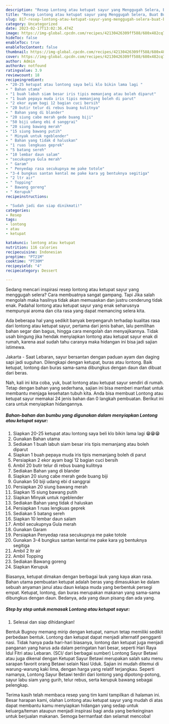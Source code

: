 ```yaml
---
description: "Resep Lontong atau ketupat sayur yang Menggugah Selera, Buat Buka Puasa}"
title: "Resep Lontong atau ketupat sayur yang Menggugah Selera, Buat Buka Puasa}"
slug: 817-resep-lontong-atau-ketupat-sayur-yang-menggugah-selera-buat-buka-puasa
category: Uncategorized
date: 2023-02-17T13:02:36.474Z
image: https://img-global.cpcdn.com/recipes/42130426309ff588/680x482cq70/lontong-atau-ketupat-sayur-foto-resep-utama.jpg
hideToc: false
enableToc: true
enableTocContent: false
thumbnail: https://img-global.cpcdn.com/recipes/42130426309ff588/680x482cq70/lontong-atau-ketupat-sayur-foto-resep-utama.jpg
cover: https://img-global.cpcdn.com/recipes/42130426309ff588/680x482cq70/lontong-atau-ketupat-sayur-foto-resep-utama.jpg
author: Admin
authorAv: notfound
ratingvalue: 3.9
reviewcount: 18
recipeingredient:
- "20-25 ketupat atau lontong saya beli klo bikin lama lagi "
- " Bahan utama"
- "1 buah labuh siam besar iris tipis memanjang atau boleh diparut"
- "1 buah pepaya muda iris tipis memanjang boleh di parut"
- "2 ekor ayam bagi 12 bagian cuci bersih"
- "20 butir telur di rebus buang kulitnya"
- " Bahan yang di blander"
- "20 siung cabe merah gede buang biji"
- "50 biji udang ebi d sanggrai"
- "20 siung bawang merah"
- "15 siung bawang putih"
- " Minyak untuk ngeblender"
- " Bahan yang tidak d haluskan"
- "1 ruas lengkuas geprek"
- "5 batang sereh"
- "10 lembar daun salam"
- "secukupnya Gula merah"
- " Garam"
- " Penyedap rasa secukupnya me pake totole"
- "3-4 bungkus santan kental me pake kara yg bentuknya segitiga"
- "2 ltr air"
- " Topping"
- " Bawang goreng"
- " Kerupuk"
recipeinstructions:

- "Sudah jadi dan siap dinikmati!"
categories:
- Resep
tags:
- lontong
- atau
- ketupat

katakunci: lontong atau ketupat 
nutrition: 116 calories
recipecuisine: Indonesian
preptime: "PT21M"
cooktime: "PT30M"
recipeyield: "4"
recipecategory: Dessert

---
```



Sedang mencari inspirasi resep lontong atau ketupat sayur yang menggugah selera? Cara membuatnya sangat gampang. Tapi Jika salah mengolah maka hasilnya tidak akan memuaskan dan justru cenderung tidak enak. Padahal lontong atau ketupat sayur yang enak seharusnya mempunyai aroma dan cita rasa yang dapat memancing selera kita.


Ada beberapa hal yang sedikit banyak berpengaruh terhadap kualitas rasa dari lontong atau ketupat sayur, pertama dari jenis bahan, lalu pemilihan bahan segar dan bagus, hingga cara mengolah dan menyajikannya. Tidak usah bingung jika hendak menyiapkan lontong atau ketupat sayur enak di rumah, karena asal sudah tahu caranya maka hidangan ini bisa jadi sajian istimewa.

Jakarta - Saat Lebaran, sayur bersantan dengan paduan ayam dan daging sapi jadi suguhan. Dilengkapi dengan ketupat, buras atau lontong. Baik ketupat, lontong dan buras sama-sama dibungkus dengan daun dan dibuat dari beras.


Nah, kali ini kita coba, yuk, buat lontong atau ketupat sayur sendiri di rumah. Tetap dengan bahan yang sederhana, sajian ini bisa memberi manfaat untuk membantu menjaga kesehatan tubuh kita. Anda bisa membuat Lontong atau ketupat sayur memakai 24 jenis bahan dan 0 langkah pembuatan. Berikut ini cara untuk menyiapkan hidangannya.

<!--inarticleads1-->

##### Bahan-bahan dan bumbu yang digunakan dalam menyiapkan Lontong atau ketupat sayur:

1. Siapkan 20-25 ketupat atau lontong saya beli klo bikin lama lagi 😁😁😁
1. Gunakan  Bahan utama
1. Sediakan 1 buah labuh siam besar iris tipis memanjang atau boleh diparut
1. Siapkan 1 buah pepaya muda iris tipis memanjang boleh di parut
1. Persiapkan 2 ekor ayam bagi 12 bagian cuci bersih
1. Ambil 20 butir telur di rebus buang kulitnya
1. Sediakan  Bahan yang di blander
1. Siapkan 20 siung cabe merah gede buang biji
1. Gunakan 50 biji udang ebi d sanggrai
1. Persiapkan 20 siung bawang merah
1. Siapkan 15 siung bawang putih
1. Siapkan  Minyak untuk ngeblender
1. Sediakan  Bahan yang tidak d haluskan
1. Persiapkan 1 ruas lengkuas geprek
1. Sediakan 5 batang sereh
1. Siapkan 10 lembar daun salam
1. Ambil secukupnya Gula merah
1. Gunakan  Garam
1. Persiapkan  Penyedap rasa secukupnya me pake totole
1. Gunakan 3-4 bungkus santan kental me pake kara yg bentuknya segitiga
1. Ambil 2 ltr air
1. Ambil  Topping
1. Sediakan  Bawang goreng
1. Siapkan  Kerupuk


Biasanya, ketupat dimakan dengan berbagai lauk yang kaya akan rasa. Bahan utama pembuatan ketupat adalah beras yang dimasukkan ke dalam sebuah anyaman januí atau daun kelapa muda yang berbentuk persegi empat. Ketupat, lontong, dan buras merupakan makanan yang sama-sama dibungkus dengan daun. Bedanya, ada yang daun pisang dan ada yang. 

<!--inarticleads2-->

##### Step by step untuk memasak Lontong atau ketupat sayur:


1. Selesai dan siap dihidangkan!

Bentuk Bugnoy memang mirip dengan ketupat, namun tetap memiliki sedikit perbedaan bentuk. Lontong dan ketupat dapat menjadi alternatif pengganti nasi. Tidak hanya pada hari-hari biasanya, lontong dan ketupat juga menjadi panganan yang harus ada dalam peringatan hari besar, seperti Hari Raya Idul Fitri atau Lebaran. (SCI/ dari berbagai sumber) Lontong Sayur Betawi atau juga dikenal dengan Ketupat Sayur Betawi merupakan salah satu menu sarapan favorit orang Betawi selain Nasi Uduk. Sajian ini mudah ditemui di warung-warung kaki lima, dengan harga yang relatif terjangkau. Seperti namanya, Lontong Sayur Betawi terdiri dari lontong yang dipotong-potong, sayur labu siam yang gurih, telur rebus, serta kerupuk bawang sebagai pelengkap. 

Terima kasih telah membaca resep yang tim kami tampilkan di halaman ini. Besar harapan kami, olahan Lontong atau ketupat sayur yang mudah di atas dapat membantu kamu menyiapkan hidangan yang sedap untuk keluarga/teman ataupun menjadi inspirasi bagi anda yang berkeinginan untuk berjualan makanan. Semoga bermanfaat dan selamat mencoba!
